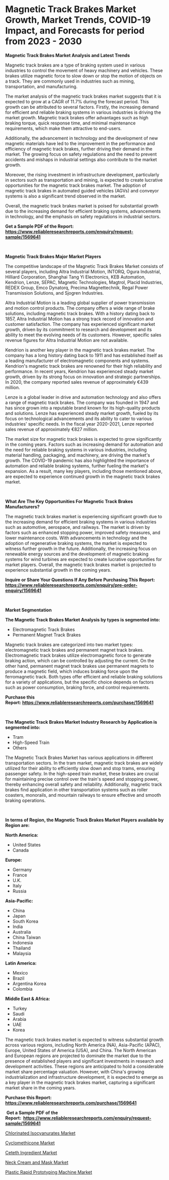 <p><h1>Magnetic Track Brakes Market Growth, Market Trends, COVID-19 Impact, and Forecasts for period from 2023 - 2030</h1></p><p><strong>Magnetic Track Brakes Market Analysis and Latest Trends</strong></p>
<p><p>Magnetic track brakes are a type of braking system used in various industries to control the movement of heavy machinery and vehicles. These brakes utilize magnetic force to slow down or stop the motion of objects on a track. They are commonly used in industries such as mining, transportation, and manufacturing.</p><p>The market analysis of the magnetic track brakes market suggests that it is expected to grow at a CAGR of 11.7% during the forecast period. This growth can be attributed to several factors. Firstly, the increasing demand for efficient and reliable braking systems in various industries is driving the market growth. Magnetic track brakes offer advantages such as high braking torque, quick response time, and minimal maintenance requirements, which make them attractive to end-users.</p><p>Additionally, the advancement in technology and the development of new magnetic materials have led to the improvement in the performance and efficiency of magnetic track brakes, further driving their demand in the market. The growing focus on safety regulations and the need to prevent accidents and mishaps in industrial settings also contribute to the market growth.</p><p>Moreover, the rising investment in infrastructure development, particularly in sectors such as transportation and mining, is expected to create lucrative opportunities for the magnetic track brakes market. The adoption of magnetic track brakes in automated guided vehicles (AGVs) and conveyor systems is also a significant trend observed in the market.</p><p>Overall, the magnetic track brakes market is poised for substantial growth due to the increasing demand for efficient braking systems, advancements in technology, and the emphasis on safety regulations in industrial sectors.</p></p>
<p><strong>Get a Sample PDF of the Report:&nbsp; <a href="https://www.reliableresearchreports.com/enquiry/request-sample/1569641">https://www.reliableresearchreports.com/enquiry/request-sample/1569641</a></strong></p>
<p>&nbsp;</p>
<p><strong>Magnetic Track Brakes Major Market Players</strong></p>
<p><p>The competitive landscape of the Magnetic Track Brakes Market consists of several players, including Altra Industrial Motion, INTORQ, Ogura Industrial, Hilliard Corporation, Shanghai Tang Yi Electronics, KEB Automation, Kendrion, Lenze, SEPAC, Magnetic Technologies, Magtrol, Placid Industries, REDEX Group, Emco Dynatorq, Precima Magnettechnik, Regal Power Transmission Solutions, and Sjogren Industries.</p><p>Altra Industrial Motion is a leading global supplier of power transmission and motion control products. The company offers a wide range of brake solutions, including magnetic track brakes. With a history dating back to 1857, Altra Industrial Motion has a strong track record of innovation and customer satisfaction. The company has experienced significant market growth, driven by its commitment to research and development and its ability to meet the evolving needs of its customers. However, specific sales revenue figures for Altra Industrial Motion are not available.</p><p>Kendrion is another key player in the magnetic track brakes market. The company has a long history dating back to 1911 and has established itself as a leading manufacturer of electromagnetic components and systems. Kendrion's magnetic track brakes are renowned for their high reliability and performance. In recent years, Kendrion has experienced steady market growth, driven by its strong focus on innovation and strategic partnerships. In 2020, the company reported sales revenue of approximately €439 million.</p><p>Lenze is a global leader in drive and automation technology and also offers a range of magnetic track brakes. The company was founded in 1947 and has since grown into a reputable brand known for its high-quality products and solutions. Lenze has experienced steady market growth, fueled by its focus on technological advancements and its ability to cater to various industries' specific needs. In the fiscal year 2020-2021, Lenze reported sales revenue of approximately €827 million.</p><p>The market size for magnetic track brakes is expected to grow significantly in the coming years. Factors such as increasing demand for automation and the need for reliable braking systems in various industries, including material handling, packaging, and machinery, are driving the market's growth. The COVID-19 pandemic has also highlighted the importance of automation and reliable braking systems, further fueling the market's expansion. As a result, many key players, including those mentioned above, are expected to experience continued growth in the magnetic track brakes market.</p></p>
<p>&nbsp;</p>
<p><strong>What Are The Key Opportunities For Magnetic Track Brakes Manufacturers?</strong></p>
<p><p>The magnetic track brakes market is experiencing significant growth due to the increasing demand for efficient braking systems in various industries such as automotive, aerospace, and railways. The market is driven by factors such as enhanced stopping power, improved safety measures, and lower maintenance costs. With advancements in technology and the adoption of regenerative braking systems, the market is expected to witness further growth in the future. Additionally, the increasing focus on renewable energy sources and the development of magnetic braking systems for wind turbines are expected to create lucrative opportunities for market players. Overall, the magnetic track brakes market is projected to experience substantial growth in the coming years.</p></p>
<p><strong>Inquire or Share Your Questions If Any Before Purchasing This Report: <a href="https://www.reliableresearchreports.com/enquiry/pre-order-enquiry/1569641">https://www.reliableresearchreports.com/enquiry/pre-order-enquiry/1569641</a></strong></p>
<p>&nbsp;</p>
<p><strong>Market Segmentation</strong></p>
<p><strong>The Magnetic Track Brakes Market Analysis by types is segmented into:</strong></p>
<p><ul><li>Electromagnetic Track Brakes</li><li>Permanent Magnet Track Brakes</li></ul></p>
<p><p>Magnetic track brakes are categorized into two market types: electromagnetic track brakes and permanent magnet track brakes. Electromagnetic track brakes utilize electromagnetic force to generate braking action, which can be controlled by adjusting the current. On the other hand, permanent magnet track brakes use permanent magnets to produce a magnetic field, which induces braking force upon the ferromagnetic track. Both types offer efficient and reliable braking solutions for a variety of applications, but the specific choice depends on factors such as power consumption, braking force, and control requirements.</p></p>
<p><strong>Purchase this Report:&nbsp;<a href="https://www.reliableresearchreports.com/purchase/1569641">https://www.reliableresearchreports.com/purchase/1569641</a></strong></p>
<p>&nbsp;</p>
<p><strong>The Magnetic Track Brakes Market Industry Research by Application is segmented into:</strong></p>
<p><ul><li>Tram</li><li>High-Speed Train</li><li>Others</li></ul></p>
<p><p>The Magnetic Track Brakes Market has various applications in different transportation sectors. In the tram market, magnetic track brakes are widely utilized for their ability to efficiently slow down and stop trams, ensuring passenger safety. In the high-speed train market, these brakes are crucial for maintaining precise control over the train's speed and stopping power, thereby enhancing overall safety and reliability. Additionally, magnetic track brakes find application in other transportation systems such as roller coasters, monorails, and mountain railways to ensure effective and smooth braking operations.</p></p>
<p>&nbsp;</p>
<p><strong>In terms of Region, the Magnetic Track Brakes Market Players available by Region are:</strong></p>
<p>
    <p> <strong> North America: </strong>
        <ul>
            <li>United States</li>
            <li>Canada</li>
        </ul>
        </p> 
    <p> <strong> Europe: </strong>
        <ul>
            <li>Germany</li>
            <li>France</li>
            <li>U.K.</li>
            <li>Italy</li>
            <li>Russia</li>
        </ul>
        </p> 
    <p> <strong> Asia-Pacific: </strong>
        <ul>
            <li>China</li>
            <li>Japan</li>
            <li>South Korea</li>
            <li>India</li>
            <li>Australia</li>
            <li>China Taiwan</li>
            <li>Indonesia</li>
            <li>Thailand</li>
            <li>Malaysia</li>
        </ul>
        </p> 
    <p> <strong> Latin America: </strong>
        <ul>
            <li>Mexico</li>
            <li>Brazil</li>
            <li>Argentina Korea</li>
            <li>Colombia</li>
        </ul>
        </p> 
    <p> <strong> Middle East & Africa: </strong>
        <ul>
            <li>Turkey</li>
            <li>Saudi</li>
            <li>Arabia</li>
            <li>UAE</li>
            <li>Korea</li>
        </ul>
    </p>
    </p>
<p><p>The magnetic track brakes market is expected to witness substantial growth across various regions, including North America (NA), Asia-Pacific (APAC), Europe, United States of America (USA), and China. The North American and European regions are projected to dominate the market due to the presence of established players and significant investments in research and development activities. These regions are anticipated to hold a considerable market share percentage valuation. However, with China's growing industrialization and infrastructure development, it is expected to emerge as a key player in the magnetic track brakes market, capturing a significant market share in the coming years.</p></p>
<p><strong>Purchase this Report: <a href="https://www.reliableresearchreports.com/purchase/1569641">https://www.reliableresearchreports.com/purchase/1569641</a></strong></p>
<p>&nbsp;<strong>Get a Sample PDF of the Report:&nbsp;&nbsp;<a href="https://www.reliableresearchreports.com/enquiry/request-sample/1569641">https://www.reliableresearchreports.com/enquiry/request-sample/1569641</a></strong></p>
<p><strong></strong></p>
<p><p><a href="https://github.com/mahnoor2003/Market-Research-Report-List-1/blob/main/chlorinated-isocyanurates-market.md">Chlorinated Isocyanurates Market</a></p><p><a href="https://github.com/marloy8/Market-Research-Report-List-1/blob/main/cyclomethicone-market.md">Cyclomethicone Market</a></p><p><a href="https://medium.com/@candaceking17/ceteth-ingredient-market-trends-forecast-and-competitive-analysis-to-2030-a0e8c4d34617">Ceteth Ingredient Market</a></p><p><a href="https://medium.com/@kyliebodei/neck-cream-and-mask-market-size-cagr-trends-2024-2030-11417149aa7b">Neck Cream and Mask Market</a></p><p><a href="https://www.linkedin.com/pulse/plastic-rapid-prototyping-machine-market-size-share-global/">Plastic Rapid Prototyping Machine Market</a></p></p>